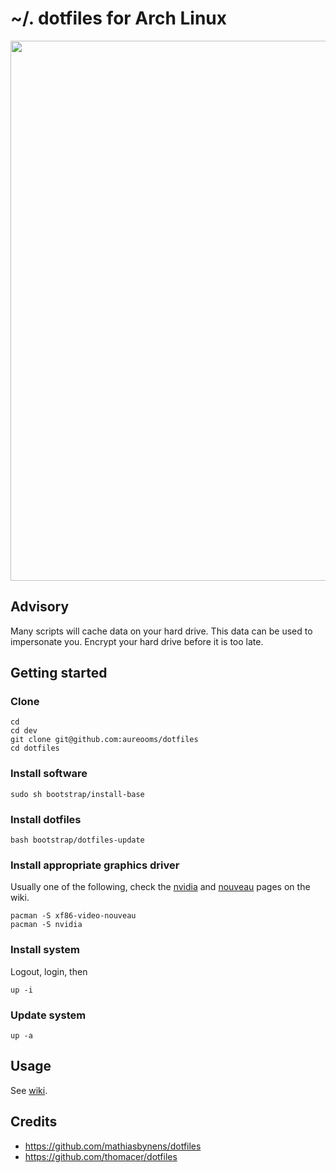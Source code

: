 # ~/. dotfiles for Arch Linux

<img src="https://imgs.xkcd.com/comics/the_general_problem.png" width="864">

## Advisory

Many scripts will cache data on your hard drive. This data can be used to
impersonate you. Encrypt your hard drive before it is too late.

## Getting started

### Clone

    cd
    cd dev
    git clone git@github.com:aureooms/dotfiles
    cd dotfiles

### Install software

    sudo sh bootstrap/install-base

### Install dotfiles

    bash bootstrap/dotfiles-update

### Install appropriate graphics driver

Usually one of the following, check the
[nvidia](https://wiki.archlinux.org/index.php/NVIDIA)
and 
[nouveau](https://wiki.archlinux.org/index.php/nouveau)
pages on the wiki.

    pacman -S xf86-video-nouveau
    pacman -S nvidia


### Install system
Logout, login, then

    up -i

### Update system

    up -a


## Usage

See [wiki](https://github.com/aureooms/dotfiles/wiki).


## Credits

  - https://github.com/mathiasbynens/dotfiles
  - https://github.com/thomacer/dotfiles
